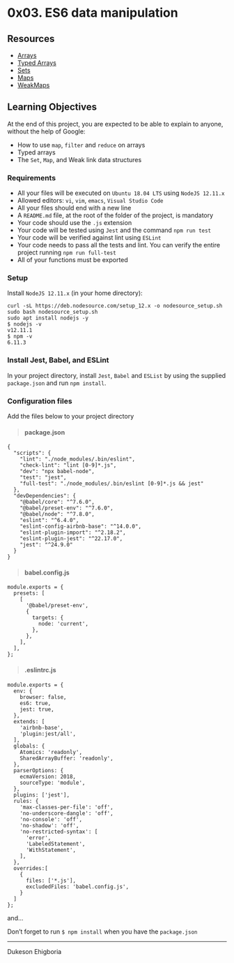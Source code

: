 # 0x03. ES6 data manipulation

## Resources

- <a href="https://developer.mozilla.org/en-US/docs/Web/JavaScript/Reference/Global_Objects/Array">Arrays</a>
- <a href="https://developer.mozilla.org/en-US/docs/Web/JavaScript/Guide/Typed_arrays">Typed Arrays</a>
- <a href="https://developer.mozilla.org/en-US/docs/Web/JavaScript/Reference/Global_Objects/Set">Sets</a>
- <a href="https://developer.mozilla.org/en-US/docs/Web/JavaScript/Reference/Global_Objects/Map">Maps</a>
- <a href="https://developer.mozilla.org/en-US/docs/Web/JavaScript/Reference/Global_Objects/WeakMap">WeakMaps</a>

## Learning Objectives

At the end of this project, you are expected to be able to explain to anyone, without the help of Google:

- How to use `map`, `filter` and `reduce` on arrays
- Typed arrays
- The `Set`, `Map`, and Weak link data structures

### Requirements

- All your files will be executed on `Ubuntu 18.04 LTS` using `NodeJS 12.11.x`
- Allowed editors: `vi`, `vim`, `emacs`, `Visual Studio Code`
- All your files should end with a new line
- A `README.md` file, at the root of the folder of the project, is mandatory
- Your code should use the `.js` extension
- Your code will be tested using `Jest` and the command `npm run test`
- Your code will be verified against lint using `ESLint`
- Your code needs to pass all the tests and lint. You can verify the entire project running `npm run full-test`
- All of your functions must be exported

### Setup

Install `NodeJS 12.11.x`
(in your home directory):

```shell
curl -sL https://deb.nodesource.com/setup_12.x -o nodesource_setup.sh
sudo bash nodesource_setup.sh
sudo apt install nodejs -y
$ nodejs -v
v12.11.1
$ npm -v
6.11.3
```

### Install Jest, Babel, and ESLint

In your project directory, install `Jest`, `Babel` and `ESList` by using the supplied `package.json` and run `npm install`.

### Configuration files

Add the files below to your project directory

> #### package.json

```shell
{
  "scripts": {
    "lint": "./node_modules/.bin/eslint",
    "check-lint": "lint [0-9]*.js",
    "dev": "npx babel-node",
    "test": "jest",
    "full-test": "./node_modules/.bin/eslint [0-9]*.js && jest"
  },
  "devDependencies": {
    "@babel/core": "^7.6.0",
    "@babel/preset-env": "^7.6.0",
    "@babel/node": "^7.8.0",
    "eslint": "^6.4.0",
    "eslint-config-airbnb-base": "^14.0.0",
    "eslint-plugin-import": "^2.18.2",
    "eslint-plugin-jest": "^22.17.0",
    "jest": "^24.9.0"
  }
}
```

> #### babel.config.js

```shell
module.exports = {
  presets: [
    [
      '@babel/preset-env',
      {
        targets: {
          node: 'current',
        },
      },
    ],
  ],
};
```

> #### .eslintrc.js

```shell
module.exports = {
  env: {
    browser: false,
    es6: true,
    jest: true,
  },
  extends: [
    'airbnb-base',
    'plugin:jest/all',
  ],
  globals: {
    Atomics: 'readonly',
    SharedArrayBuffer: 'readonly',
  },
  parserOptions: {
    ecmaVersion: 2018,
    sourceType: 'module',
  },
  plugins: ['jest'],
  rules: {
    'max-classes-per-file': 'off',
    'no-underscore-dangle': 'off',
    'no-console': 'off',
    'no-shadow': 'off',
    'no-restricted-syntax': [
      'error',
      'LabeledStatement',
      'WithStatement',
    ],
  },
  overrides:[
    {
      files: ['*.js'],
      excludedFiles: 'babel.config.js',
    }
  ]
};
```

and…

Don’t forget to run `$ npm install` when you have the `package.json`

---

Dukeson Ehigboria